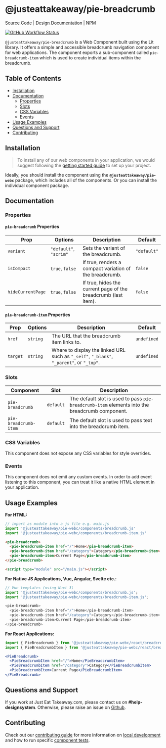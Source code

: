 # @justeattakeaway/pie-breadcrumb

[Source Code](https://github.com/justeattakeaway/pie/tree/main/packages/components/pie-breadcrumb) | [Design Documentation](https://pie.design/components/breadcrumb) | [NPM](https://www.npmjs.com/package/@justeattakeaway/pie-breadcrumb)
<p>
  <a href="https://www.npmjs.com/@justeattakeaway/pie-breadcrumb">
    <img alt="GitHub Workflow Status" src="https://img.shields.io/npm/v/@justeattakeaway/pie-breadcrumb.svg">
  </a>
</p>

`@justeattakeaway/pie-breadcrumb` is a Web Component built using the Lit library. It offers a simple and accessible breadcrumb navigation component for web applications. The component exports a sub-component called `pie-breadcrumb-item` which is used to create individual items within the breadcrumb.

## Table of Contents

- [Installation](#installation)
- [Documentation](#documentation)
  - [Properties](#properties)
  - [Slots](#slots)
  - [CSS Variables](#css-variables)
  - [Events](#events)
- [Usage Examples](#usage-examples)
- [Questions and Support](#questions-and-support)
- [Contributing](#contributing)

## Installation

> To install any of our web components in your application, we would suggest following the [getting started guide](https://webc.pie.design/?path=/docs/introduction-getting-started--docs) to set up your project.

Ideally, you should install the component using the **`@justeattakeaway/pie-webc`** package, which includes all of the components. Or you can install the individual component package.

## Documentation

### Properties

#### `pie-breadcrumb` Properties

| Prop | Options | Description | Default |
|------|---------|-------------|--------|
| `variant` | `"default"`, `"scrim"` | Sets the variant of the breadcrumb. | `"default"` |
| `isCompact` | `true`, `false` | If true, renders a compact variation of the breadcrumb. | `false` |
| `hideCurrentPage` | `true`, `false` | If true, hides the current page of the breadcrumb (last item). | `false` |

#### `pie-breadcrumb-item` Properties

| Prop | Options | Description | Default |
|------|---------|-------------|--------|
| `href` | `string` | The URL that the breadcrumb item links to. | `undefined` |
| `target` | `string` | Where to display the linked URL such as `"_self"`, `"_blank"`, `"_parent"`, or `"_top"`. | `undefined` |

### Slots

| Component | Slot | Description |
|-----------|------|-------------|
| `pie-breadcrumb` | `default` | The default slot is used to pass `pie-breadcrumb-item` elements into the breadcrumb component. |
| `pie-breadcrumb-item` | `default` | The default slot is used to pass text into the breadcrumb item. |

### CSS Variables

This component does not expose any CSS variables for style overrides.

### Events

This component does not emit any custom events. In order to add event listening to this component, you can treat it like a native HTML element in your application.

## Usage Examples

**For HTML:**

```js
// import as module into a js file e.g. main.js
import '@justeattakeaway/pie-webc/components/breadcrumb.js'
import '@justeattakeaway/pie-webc/components/breadcrumb-item.js'
```

```html
<pie-breadcrumb>
  <pie-breadcrumb-item href="/">Home</pie-breadcrumb-item>
  <pie-breadcrumb-item href="/category">Category</pie-breadcrumb-item>
  <pie-breadcrumb-item>Current Page</pie-breadcrumb-item>
</pie-breadcrumb>

<script type="module" src="/main.js"></script>
```

**For Native JS Applications, Vue, Angular, Svelte etc.:**

```js
// Vue templates (using Nuxt 3)
import '@justeattakeaway/pie-webc/components/breadcrumb.js';
import '@justeattakeaway/pie-webc/components/breadcrumb-item.js';

<pie-breadcrumb>
  <pie-breadcrumb-item href="/">Home</pie-breadcrumb-item>
  <pie-breadcrumb-item href="/category">Category</pie-breadcrumb-item>
  <pie-breadcrumb-item>Current Page</pie-breadcrumb-item>
</pie-breadcrumb>
```

**For React Applications:**

```jsx
import { PieBreadcrumb } from '@justeattakeaway/pie-webc/react/breadcrumb.js';
import { PieBreadcrumbItem } from '@justeattakeaway/pie-webc/react/breadcrumb-item.js';

<PieBreadcrumb>
  <PieBreadcrumbItem href="/">Home</PieBreadcrumbItem>
  <PieBreadcrumbItem href="/category">Category</PieBreadcrumbItem>
  <PieBreadcrumbItem>Current Page</PieBreadcrumbItem>
</PieBreadcrumb>
```

## Questions and Support

If you work at Just Eat Takeaway.com, please contact us on **#help-designsystem**. Otherwise, please raise an issue on [Github](https://github.com/justeattakeaway/pie/issues).

## Contributing

Check out our [contributing guide](https://github.com/justeattakeaway/pie/wiki/Contributing-Guide) for more information on [local development](https://github.com/justeattakeaway/pie/wiki/Contributing-Guide#local-development) and how to run specific [component tests](https://github.com/justeattakeaway/pie/wiki/Contributing-Guide#testing).